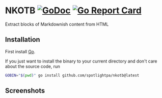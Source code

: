 # NKOTB [![GoDoc](https://godoc.org/github.com/spotlightpa/nkotb?status.svg)](https://godoc.org/github.com/spotlightpa/nkotb) [![Go Report Card](https://goreportcard.com/badge/github.com/spotlightpa/nkotb)](https://goreportcard.com/report/github.com/spotlightpa/nkotb)

Extract blocks of Markdownish content from HTML

## Installation

First install [Go](http://golang.org).

If you just want to install the binary to your current directory and don't care about the source code, run

```bash
GOBIN="$(pwd)" go install github.com/spotlightpa/nkotb@latest
```

## Screenshots

```bash
```
